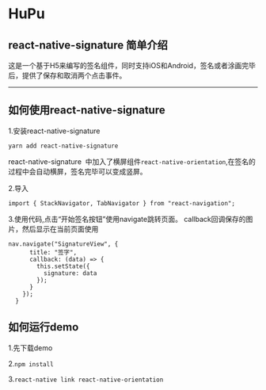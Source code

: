 # HuPu
## react-native-signature 简单介绍
这是一个基于H5来编写的签名组件，同时支持iOS和Android，签名或者涂画完毕后，提供了保存和取消两个点击事件。

-------
## 如何使用react-native-signature


1.安装react-native-signature

`yarn add react-native-signature`

react-native-signature  中加入了横屏组件`react-native-orientation`,在签名的过程中会自动横屏，签名完毕可以变成竖屏。

2.导入
```
import { StackNavigator, TabNavigator } from "react-navigation";
```
3.使用代码,点击“开始签名按钮”使用navigate跳转页面。 callback回调保存的图片，然后显示在当前页面使用

```
nav.navigate("SignatureView", {
      title: "签字",
      callback: (data) => {
        this.setState({
          signature: data
        });
      }
    });
  }
```

## 如何运行demo
1.先下载demo

2.`npm install`

3.`react-native link react-native-orientation`

